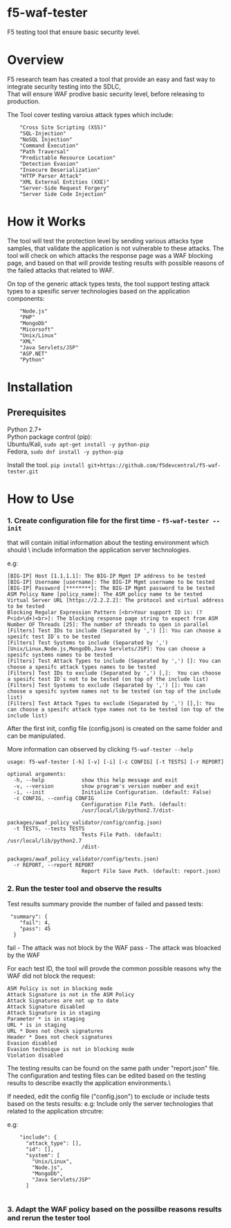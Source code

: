 # f5-waf-tester
F5 testing tool that ensure basic security level.

# Overview

F5 research team has created a tool that provide an easy and fast way to integrate security testing into the SDLC,\
That will ensure WAF prodive basic security level, before releasing to production.

The Tool cover testing varoius attack types which include:

        "Cross Site Scripting (XSS)"    
        "SQL-Injection"    
        "NoSQL Injection"    
        "Command Execution"    
        "Path Traversal"    
        "Predictable Resource Location"    
        "Detection Evasion"    
        "Insecure Deserialization"    
        "HTTP Parser Attack"    
        "XML External Entities (XXE)"    
        "Server-Side Request Forgery"    
        "Server Side Code Injection"    


# How it Works

The tool will test the protection level by sending various attacks type samples, that validate the application is not vulnerable to these attacks. The tool will check on which attacks the response page was a WAF blocking page, and based on that will provide testing results with possible reasons of the failed attacks that related to WAF.

On top of the generic attack types tests, the tool support testing attack types to a spesific server technologies based on the application components:

        "Node.js"
        "PHP"
        "MongoDb"
        "Micorsoft"
        "Unix/Linux"
        "XML"
        "Java Servlets/JSP"
        "ASP.NET"
        "Python"

# Installation

## Prerequisites

Python 2.7+\
Python package control (pip):\
Ubuntu/Kali, ```sudo apt-get install -y python-pip```  
Fedora, ```sudo dnf install -y python-pip``` 

Install the tool. ```pip install git+https://github.com/f5devcentral/f5-waf-tester.git```  

# How to Use

### 1. Create configuration file for the first time -  ```f5-waf-tester --init``` 

that will contain initial information about the testing environment which should \ include information the application server technologies.

e.g:
```
[BIG-IP] Host [1.1.1.1]: The BIG-IP Mgmt IP address to be tested
[BIG-IP] Username [username]: The BIG-IP Mgmt username to be tested
[BIG-IP] Password [********]: The BIG-IP Mgmt password to be tested
ASM Policy Name [policy_name]: The ASM policy name to be tested
Virtual Server URL [https://2.2.2.2]: The protocol and virtual address to be tested
Blocking Regular Expression Pattern [<br>Your support ID is: (?P<id>\d+)<br>]: The blocking response page string to expect from ASM  
Number OF Threads [25]: The number of threads to open in parallel
[Filters] Test IDs to include (Separated by ',') []: You can choose a spesifc test ID`s to be tested 
[Filters] Test Systems to include (Separated by ',') [Unix/Linux,Node.js,MongoDb,Java Servlets/JSP]: You can choose a spesifc systems names to be tested 
[Filters] Test Attack Types to include (Separated by ',') []: You can choose a spesifc attack types names to be tested 
[Filters] Test IDs to exclude (Separated by ',') [,]:  You can choose a spesifc test ID`s not to be tested (on top of the include list)
[Filters] Test Systems to exclude (Separated by ',') []: You can choose a spesifc system names not to be tested (on top of the include list)
[Filters] Test Attack Types to exclude (Separated by ',') [],]: You can choose a spesifc attack type names not to be tested (on top of the include list)
```

After the first init, config file (config.json) is created on the same folder and can be manipulated.

More information can observed by clicking ```f5-waf-tester --help```
```
usage: f5-waf-tester [-h] [-v] [-i] [-c CONFIG] [-t TESTS] [-r REPORT]

optional arguments:
  -h, --help            show this help message and exit
  -v, --version         show program's version number and exit
  -i, --init            Initialize Configuration. (default: False)
  -c CONFIG, --config CONFIG
                        Configuration File Path. (default:
                        /usr/local/lib/python2.7/dist-
                        packages/awaf_policy_validator/config/config.json)
  -t TESTS, --tests TESTS
                        Tests File Path. (default: /usr/local/lib/python2.7
                        /dist-
                        packages/awaf_policy_validator/config/tests.json)
  -r REPORT, --report REPORT
                        Report File Save Path. (default: report.json)
  ```

### 2. Run the tester tool and observe the results 

Test results summary provide the number of failed and passed tests:

```
 "summary": {
    "fail": 4,
    "pass": 45
  }
  ```
    
  fail - The attack was not block by the WAF
  pass - The attack was bloacked by the WAF
  
  For each test ID, the tool will provde the common possible reasons why the WAF did not block the request:
  
  
  ```
  ASM Policy is not in blocking mode
  Attack Signature is not in the ASM Policy
  Attack Signatures are not up to date
  Attack Signature disabled
  Attack Signature is in staging
  Parameter * is in staging
  URL * is in staging
  URL * Does not check signatures
  Header * Does not check signatures
  Evasion disabled
  Evasion technique is not in blocking mode
  Violation disabled
 ```
  

The testing results can be found on the same path under "report.json" file.\
The configuration and testing files can be edited based on the testing results to describe exactly the application environments.\

If needed, edit the config file ("config.json") to exclude or include tests based on the tests results:
e.g: Include only the server technologies that related to the application strcutre:

e.g:
```
    "include": {
      "attack_type": [],
      "id": [],
      "system": [
        "Unix/Linux",
        "Node.js",
        "MongoDb",
        "Java Servlets/JSP"
      ]
      
 ```

### 3. Adapt the WAF policy based on the possilbe reasons results and rerun the tester tool

